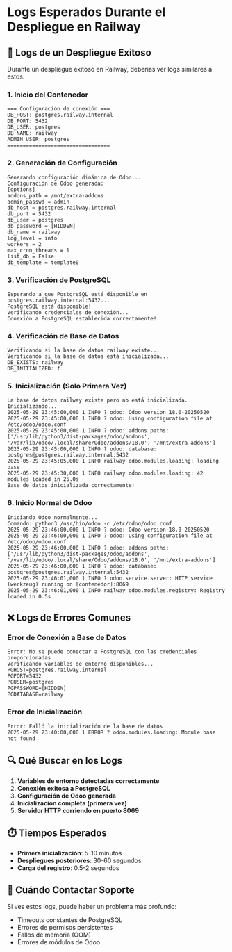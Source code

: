# Logs Esperados Durante el Despliegue en Railway

## 🚀 Logs de un Despliegue Exitoso

Durante un despliegue exitoso en Railway, deberías ver logs similares a estos:

### 1. Inicio del Contenedor
```
=== Configuración de conexión ===
DB_HOST: postgres.railway.internal
DB_PORT: 5432
DB_USER: postgres
DB_NAME: railway
ADMIN_USER: postgres
=================================
```

### 2. Generación de Configuración
```
Generando configuración dinámica de Odoo...
Configuración de Odoo generada:
[options]
addons_path = /mnt/extra-addons
admin_passwd = admin
db_host = postgres.railway.internal
db_port = 5432
db_user = postgres
db_password = [HIDDEN]
db_name = railway
log_level = info
workers = 2
max_cron_threads = 1
list_db = False
db_template = template0
```

### 3. Verificación de PostgreSQL
```
Esperando a que PostgreSQL esté disponible en postgres.railway.internal:5432...
PostgreSQL está disponible!
Verificando credenciales de conexión...
Conexión a PostgreSQL establecida correctamente!
```

### 4. Verificación de Base de Datos
```
Verificando si la base de datos railway existe...
Verificando si la base de datos está inicializada...
DB_EXISTS: railway
DB_INITIALIZED: f
```

### 5. Inicialización (Solo Primera Vez)
```
La base de datos railway existe pero no está inicializada. Inicializando...
2025-05-29 23:45:00,000 1 INFO ? odoo: Odoo version 18.0-20250520
2025-05-29 23:45:00,000 1 INFO ? odoo: Using configuration file at /etc/odoo/odoo.conf
2025-05-29 23:45:00,000 1 INFO ? odoo: addons paths: ['/usr/lib/python3/dist-packages/odoo/addons', '/var/lib/odoo/.local/share/Odoo/addons/18.0', '/mnt/extra-addons']
2025-05-29 23:45:00,000 1 INFO ? odoo: database: postgres@postgres.railway.internal:5432
2025-05-29 23:45:05,000 1 INFO railway odoo.modules.loading: loading base
2025-05-29 23:45:30,000 1 INFO railway odoo.modules.loading: 42 modules loaded in 25.0s
Base de datos inicializada correctamente!
```

### 6. Inicio Normal de Odoo
```
Iniciando Odoo normalmente...
Comando: python3 /usr/bin/odoo -c /etc/odoo/odoo.conf
2025-05-29 23:46:00,000 1 INFO ? odoo: Odoo version 18.0-20250520
2025-05-29 23:46:00,000 1 INFO ? odoo: Using configuration file at /etc/odoo/odoo.conf
2025-05-29 23:46:00,000 1 INFO ? odoo: addons paths: ['/usr/lib/python3/dist-packages/odoo/addons', '/var/lib/odoo/.local/share/Odoo/addons/18.0', '/mnt/extra-addons']
2025-05-29 23:46:00,000 1 INFO ? odoo: database: postgres@postgres.railway.internal:5432
2025-05-29 23:46:01,000 1 INFO ? odoo.service.server: HTTP service (werkzeug) running on [contenedor]:8069
2025-05-29 23:46:01,000 1 INFO railway odoo.modules.registry: Registry loaded in 0.5s
```

## ❌ Logs de Errores Comunes

### Error de Conexión a Base de Datos
```
Error: No se puede conectar a PostgreSQL con las credenciales proporcionadas
Verificando variables de entorno disponibles...
PGHOST=postgres.railway.internal
PGPORT=5432
PGUSER=postgres
PGPASSWORD=[HIDDEN]
PGDATABASE=railway
```

### Error de Inicialización
```
Error: Falló la inicialización de la base de datos
2025-05-29 23:40:00,000 1 ERROR ? odoo.modules.loading: Module base not found
```

## 🔍 Qué Buscar en los Logs

1. **Variables de entorno detectadas correctamente**
2. **Conexión exitosa a PostgreSQL**
3. **Configuración de Odoo generada**
4. **Inicialización completa (primera vez)**
5. **Servidor HTTP corriendo en puerto 8069**

## ⏱️ Tiempos Esperados

- **Primera inicialización**: 5-10 minutos
- **Despliegues posteriores**: 30-60 segundos
- **Carga del registro**: 0.5-2 segundos

## 🚨 Cuándo Contactar Soporte

Si ves estos logs, puede haber un problema más profundo:
- Timeouts constantes de PostgreSQL
- Errores de permisos persistentes
- Fallos de memoria (OOM)
- Errores de módulos de Odoo
